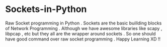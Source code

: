 # Sockets-in-Python
Raw Socket programming in Python . Sockets are the basic buillding blocks of Network Programming . Although we have awesome libraries like scapy , libpcap , etc but they all are the wrapper around sockets . So one should have good command over raw socket programming . Happy Learning XD !! 
